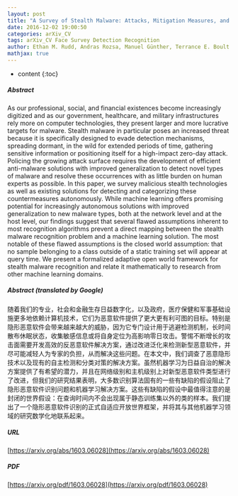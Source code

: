 ```yaml
---
layout: post
title: "A Survey of Stealth Malware: Attacks, Mitigation Measures, and Steps Toward Autonomous Open World Solutions"
date: 2016-12-02 19:00:50
categories: arXiv_CV
tags: arXiv_CV Face Survey Detection Recognition
author: Ethan M. Rudd, Andras Rozsa, Manuel Günther, Terrance E. Boult
mathjax: true
---
```


* content
{:toc}

##### Abstract
As our professional, social, and financial existences become increasingly digitized and as our government, healthcare, and military infrastructures rely more on computer technologies, they present larger and more lucrative targets for malware. Stealth malware in particular poses an increased threat because it is specifically designed to evade detection mechanisms, spreading dormant, in the wild for extended periods of time, gathering sensitive information or positioning itself for a high-impact zero-day attack. Policing the growing attack surface requires the development of efficient anti-malware solutions with improved generalization to detect novel types of malware and resolve these occurrences with as little burden on human experts as possible. In this paper, we survey malicious stealth technologies as well as existing solutions for detecting and categorizing these countermeasures autonomously. While machine learning offers promising potential for increasingly autonomous solutions with improved generalization to new malware types, both at the network level and at the host level, our findings suggest that several flawed assumptions inherent to most recognition algorithms prevent a direct mapping between the stealth malware recognition problem and a machine learning solution. The most notable of these flawed assumptions is the closed world assumption: that no sample belonging to a class outside of a static training set will appear at query time. We present a formalized adaptive open world framework for stealth malware recognition and relate it mathematically to research from other machine learning domains.

##### Abstract (translated by Google)
随着我们的专业，社会和金融生存日益数字化，以及政府，医疗保健和军事基础设施更多地依赖计算机技术，它们为恶意软件提供了更大更有利可图的目标。特别是隐形恶意软件会带来越来越大的威胁，因为它专门设计用于逃避检测机制，长时间散布休眠状态，收集敏感信息或将自身定位为高影响零日攻击。警惕不断增长的攻击面需要开发高效的反恶意软件解决方案，通过改进泛化来检测新型恶意软件，并尽可能减轻人为专家的负担，从而解决这些问题。在本文中，我们调查了恶意隐形技术以及现有的自主检测和分类对策的解决方案。虽然机器学习为日益自治的解决方案提供了有希望的潜力，并且在网络级别和主机级别上对新型恶意软件类型进行了改进，但我们的研究结果表明，大多数识别算法固有的一些有缺陷的假设阻止了隐形恶意软件识别问题和机器学习解决方案。这些有缺陷的假设中最值得注意的是封闭的世界假设：在查询时间内不会出现属于静态训练集以外的类的样本。我们提出了一个隐形恶意软件识别的正式自适应开放世界框架，并将其与其他机器学习领域的研究数学化地联系起来。

##### URL
[https://arxiv.org/abs/1603.06028](https://arxiv.org/abs/1603.06028)

##### PDF
[https://arxiv.org/pdf/1603.06028](https://arxiv.org/pdf/1603.06028)

